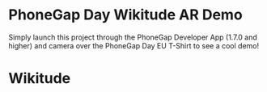 # PhoneGap Day Wikitude AR Demo
Simply launch this project through the PhoneGap Developer App (1.7.0 and higher) and
camera over the PhoneGap Day EU T-Shirt to see a cool demo!

# Wikitude
